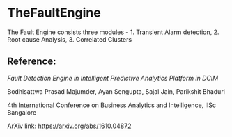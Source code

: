 # TheFaultEngine
The Fault Engine consists three modules - 1. Transient Alarm detection, 2. Root cause Analysis, 3. Correlated Clusters 

## Reference: 
*Fault Detection Engine in Intelligent Predictive Analytics Platform in DCIM*

Bodhisattwa Prasad Majumder, Ayan Sengupta, Sajal Jain, Parikshit Bhaduri

4th International Conference on Business Analytics and Intelligence, IISc Bangalore

ArXiv link: https://arxiv.org/abs/1610.04872
